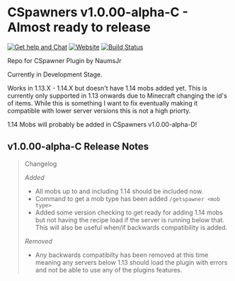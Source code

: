 # CSpawners v1.0.00-alpha-C - Almost ready to release
[![Get help and Chat](https://img.shields.io/badge/Get%20help%20and%20Chat-on%20discord-7289da.svg)](https://discord.gg/VyntgYz) [![Website](https://img.shields.io/badge/Website-www.NaumsJr.com-brightgreen.svg)](http://www.naumsjr.com) [![Build Status](https://travis-ci.org/NaumsJr/CSpawners.svg?branch=master)](https://travis-ci.org/NaumsJr/CSpawners)

Repo for CSpawner Plugin by NaumsJr

Currently in Development Stage.

Works in 1.13.X - 1.14.X but doesn't have 1.14 mobs added yet. This is currently only supported in 1.13 onwards due to Minecraft changing the id's of items. While this is something I want to fix eventually making it compatible with lower server versions this is not a high priorty.

1.14 Mobs will probably be added in CSpawners v1.0.00-alpha-D!

## v1.0.00-alpha-C Release Notes
>Changelog
>
>*Added*
>- All mobs up to and including 1.14 should be included now.
>- Command to get a mob type has been added ```/getspawner <mob type>```
>- Added some version checking to get ready for adding 1.14 mobs but not having the recipe load if the server is running below that. This will also be useful when/if backwards compatibility is added.
>
>*Removed*
>- Any backwards compatibilty has been removed at this time meaning any servers below 1.13 should load the plugin with errors and not be able to use any of the plugins features.
